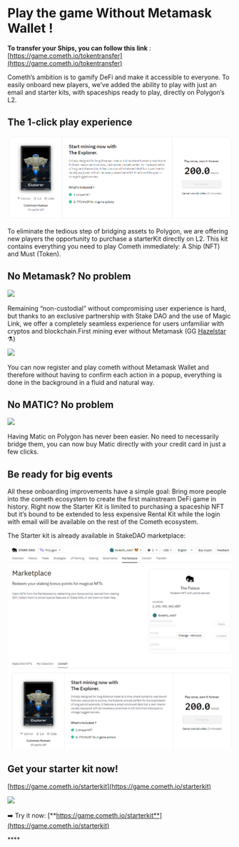 # Play the game Without Metamask Wallet !

**To transfer your Ships, you can follow this link** : [https://game.cometh.io/tokentransfer](https://game.cometh.io/tokentransfer)

Cometh’s ambition is to gamify DeFi and make it accessible to everyone. To easily onboard new players, we’ve added the ability to play with just an email and starter kits, with spaceships ready to play, directly on Polygon’s L2.

## The 1-click play experience <a id="95ba"></a>

![](.gitbook/assets/d514564e58b099244299306eb5d6bf43.png)

To eliminate the tedious step of bridging assets to Polygon, we are offering new players the opportunity to purchase a starterKit directly on L2. This kit contains everything you need to play Cometh immediately: A Ship \(NFT\) and Must \(Token\).

## No Metamask? No problem <a id="5232"></a>

![](https://miro.medium.com/max/1600/0*YMoM3j5eNg1wmI4l)

Remaining “non-custodial” without compromising user experience is hard, but thanks to an exclusive partnership with Stake DAO and the use of Magic Link, we offer a completely seamless experience for users unfamiliar with cryptos and blockchain.First mining ever without Metamask \(GG [Hazelstar](https://medium.com/u/c9959e51e5c1?source=post_page-----9268b121ae1d--------------------------------) ⚗️\)

![](https://miro.medium.com/max/1706/1*NsVXyfLpAPvtftQR0ilPwQ.gif)

You can now register and play cometh without Metamask Wallet and therefore without having to confirm each action in a popup, everything is done in the background in a fluid and natural way.

## No MATIC? No problem <a id="b479"></a>

![](https://miro.medium.com/max/1600/0*auN2BCs_v0PqT_AG)

Having Matic on Polygon has never been easier. No need to necessarily bridge them, you can now buy Matic directly with your credit card in just a few clicks.

## Be ready for big events <a id="cdeb"></a>

All these onboarding improvements have a simple goal: Bring more people into the cometh ecosystem to create the first mainstream DeFi game in history. Right now the Starter Kit is limited to purchasing a spaceship NFT but it’s bound to be extended to less expensive Rental Kit while the login with email will be available on the rest of the Cometh ecosystem.

The Starter kit is already available in StakeDAO marketplace:

![](.gitbook/assets/94f38d11e5648f33d8aa33b56a873194.png)

## Get your starter kit now! <a id="a25c"></a>

[https://game.cometh.io/starterkit](https://game.cometh.io/starterkit)

![](https://miro.medium.com/max/776/0*bVVH5aHIG_WprhKI)

➡️ Try it now: [**https://game.cometh.io/starterkit**](https://game.cometh.io/starterkit)

\*\*\*\*

